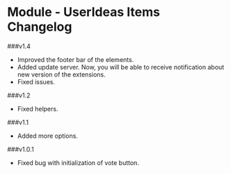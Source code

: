 Module - UserIdeas Items Changelog
==========================

###v1.4
* Improved the footer bar of the elements.
* Added update server. Now, you will be able to receive notification about new version of the extensions.
* Fixed issues.

###v1.2
* Fixed helpers.

###v1.1
* Added more options.

###v1.0.1
* Fixed bug with initialization of vote button.

